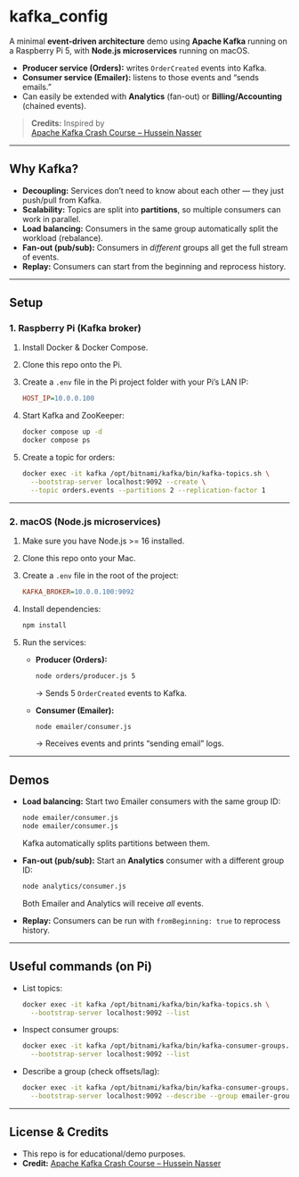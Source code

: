 # kafka_config

A minimal **event-driven architecture** demo using **Apache Kafka** running on a Raspberry Pi 5, with **Node.js microservices** running on macOS.

- **Producer service (Orders):** writes `OrderCreated` events into Kafka.
- **Consumer service (Emailer):** listens to those events and “sends emails.”
- Can easily be extended with **Analytics** (fan-out) or **Billing/Accounting** (chained events).

> **Credits:** Inspired by  
> [Apache Kafka Crash Course – Hussein Nasser](https://youtu.be/R873BlNVUB4?si=-mx8jLqvNJsHUcNE)

---

## Why Kafka?

- **Decoupling:** Services don’t need to know about each other — they just push/pull from Kafka.
- **Scalability:** Topics are split into **partitions**, so multiple consumers can work in parallel.
- **Load balancing:** Consumers in the same group automatically split the workload (rebalance).
- **Fan-out (pub/sub):** Consumers in _different_ groups all get the full stream of events.
- **Replay:** Consumers can start from the beginning and reprocess history.

---

## Setup

### 1. Raspberry Pi (Kafka broker)

1. Install Docker & Docker Compose.
2. Clone this repo onto the Pi.
3. Create a `.env` file in the Pi project folder with your Pi’s LAN IP:

   ```ini
   HOST_IP=10.0.0.100
   ```

4. Start Kafka and ZooKeeper:

   ```bash
   docker compose up -d
   docker compose ps
   ```

5. Create a topic for orders:

   ```bash
   docker exec -it kafka /opt/bitnami/kafka/bin/kafka-topics.sh \
     --bootstrap-server localhost:9092 --create \
     --topic orders.events --partitions 2 --replication-factor 1
   ```

---

### 2. macOS (Node.js microservices)

1. Make sure you have Node.js >= 16 installed.

2. Clone this repo onto your Mac.

3. Create a `.env` file in the root of the project:

   ```ini
   KAFKA_BROKER=10.0.0.100:9092
   ```

4. Install dependencies:

   ```bash
   npm install
   ```

5. Run the services:

   - **Producer (Orders):**

     ```bash
     node orders/producer.js 5
     ```

     → Sends 5 `OrderCreated` events to Kafka.

   - **Consumer (Emailer):**

     ```bash
     node emailer/consumer.js
     ```

     → Receives events and prints “sending email” logs.

---

## Demos

- **Load balancing:**
  Start two Emailer consumers with the same group ID:

  ```bash
  node emailer/consumer.js
  node emailer/consumer.js
  ```

  Kafka automatically splits partitions between them.

- **Fan-out (pub/sub):**
  Start an **Analytics** consumer with a different group ID:

  ```bash
  node analytics/consumer.js
  ```

  Both Emailer and Analytics will receive _all_ events.

- **Replay:**
  Consumers can be run with `fromBeginning: true` to reprocess history.

---

## Useful commands (on Pi)

- List topics:

  ```bash
  docker exec -it kafka /opt/bitnami/kafka/bin/kafka-topics.sh \
    --bootstrap-server localhost:9092 --list
  ```

- Inspect consumer groups:

  ```bash
  docker exec -it kafka /opt/bitnami/kafka/bin/kafka-consumer-groups.sh \
    --bootstrap-server localhost:9092 --list
  ```

- Describe a group (check offsets/lag):

  ```bash
  docker exec -it kafka /opt/bitnami/kafka/bin/kafka-consumer-groups.sh \
    --bootstrap-server localhost:9092 --describe --group emailer-group
  ```

---

## License & Credits

- This repo is for educational/demo purposes.
- **Credit:** [Apache Kafka Crash Course – Hussein Nasser](https://youtu.be/R873BlNVUB4?si=-mx8jLqvNJsHUcNE)
